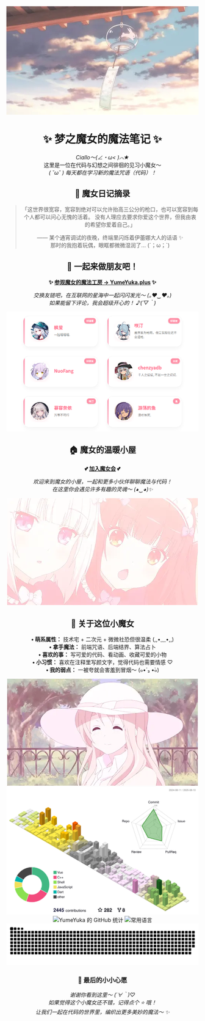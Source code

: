 <div align="center">
  <img src="./img/Yume_5.webp" alt="横幅图片" />
</div>

<div align="center">

# ✨ 梦之魔女的魔法笔记 ✨

*Ciallo～(∠・ω< )⌒★*  
这里是一位在代码与幻想之间徘徊的见习小魔女～  
*( ˘ω˘ ) 每天都在学习新的魔法咒语（代码）！*

## 📖 魔女日记摘录

> 「这世界很宽容，宽容到绝对可以允许抬高三公分的枪口，也可以宽容到每个人都可以问心无愧的活着。
> 没有人理应去要求你爱这个世界，但我由衷的希望你爱着自己。」
>
> —— 某个通宵调试的夜晚，终端里闪烁着伊蕾娜大人的话语 ✨  
> 那时的我抱着玩偶，眼眶都微微湿润了... (´；ω；`)

## 🌸 一起来做朋友吧！

**✨ [参观魔女的魔法工房 → YumeYuka.plus](https://YumeYuka.plus) ✨**

*交换友链吧，在互联网的星海中一起闪闪发光～ (｡♥‿♥｡)  
如果能留下评论，我会超级开心的！ ♪(´▽｀)*

![friends](./friends_layout.png)

## 🏠 魔女的温暖小屋

**💕 [加入魔女会](https://join.oom-wg.dev) 💕**

*欢迎来到魔女的小屋，一起和更多小伙伴聊聊魔法与代码！  
在这里你会遇见许多有趣的灵魂～ (◕‿◕)✨*

<img src="./img/Yume_4.webp" alt="横幅图片" />

## 🎀 关于这位小魔女

**• 萌系属性：** 技术宅 + 二次元 + 微微社恐但很温柔 (,,•﹏•,,)  
**• 拿手魔法：** 前端咒语、后端结界、算法占卜  
**• 喜欢的事：** 写可爱的代码、看动画、收藏可爱的小物  
**• 小习惯：** 喜欢在注释里写颜文字，觉得代码也需要情感 ♡  
**• 我的弱点：** 一被夸就会害羞到冒烟～ (๑•́ ₃ •̀๑)

</div>

<div align="center">
  <img src="./img/Yume_3.webp" alt="横幅图片" />
</div>

<div align="center">
  <img src="./profile-3d-contrib/profile-season-animate.svg" alt="3D 贡献图动画" />
</div>

<div align="center">
  <img
    height="180"
    src="https://github-readme-stats.vercel.app/api?username=YumeYuka&show_icons=true&bg_color=fff0f6,ffe4ec&title_color=ff69b4&text_color=ea4c89&icon_color=ffb6d5&border_color=ff69b4"
    alt="YumeYuka 的 GitHub 统计"
  />
  <img
    height="180"
    src="https://github-readme-stats.vercel.app/api/top-langs/?username=YumeYuka&layout=compact&hide=html&bg_color=fff0f6,ffe4ec&title_color=ff69b4&text_color=ea4c89&icon_color=ffb6d5&border_color=ff69b4"
    alt="常用语言"
  />
</div>

<div align="center">
  <picture>
    <source media="(prefers-color-scheme: dark)" srcset="https://raw.githubusercontent.com/NightRainMilkyWay/NightRainMilkyWay/output/github-contribution-grid-snake-dark.svg">
    <source media="(prefers-color-scheme: light)" srcset="https://raw.githubusercontent.com/NightRainMilkyWay/NightRainMilkyWay/output/github-contribution-grid-snake.svg">
    <img alt="GitHub 贡献贪吃蛇动画" src="https://raw.githubusercontent.com/NightRainMilkyWay/NightRainMilkyWay/output/github-contribution-grid-snake.svg">
  </picture>
</div>

<div align="center">

### 💌 最后的小小心愿

*谢谢你看到这里～ (´∀｀)♡  
如果觉得这个小魔女还不错，记得点个 ⭐️ 哦！  
让我们一起在代码的世界里，编织出更多美妙的魔法～ ✨*

</div>